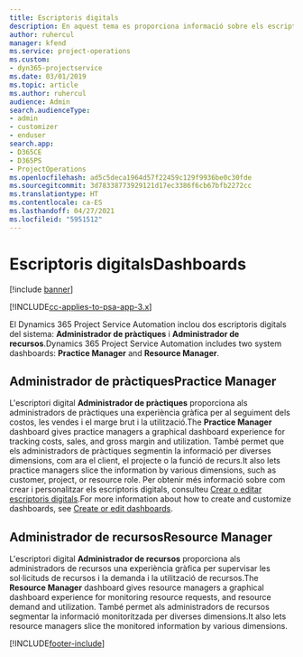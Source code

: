 ```yaml
---
title: Escriptoris digitals
description: En aquest tema es proporciona informació sobre els escriptoris digitals d'informes inclosos al Dynamics 365 Project Service Automation.
author: ruhercul
manager: kfend
ms.service: project-operations
ms.custom:
- dyn365-projectservice
ms.date: 03/01/2019
ms.topic: article
ms.author: ruhercul
audience: Admin
search.audienceType:
- admin
- customizer
- enduser
search.app:
- D365CE
- D365PS
- ProjectOperations
ms.openlocfilehash: ad5c5deca1964d57f22459c129f9936be0c30fde
ms.sourcegitcommit: 3d78338773929121d17ec3386f6cb67bfb2272cc
ms.translationtype: HT
ms.contentlocale: ca-ES
ms.lasthandoff: 04/27/2021
ms.locfileid: "5951512"
---
```

# <a name="dashboards"></a><span data-ttu-id="2e0ff-103">Escriptoris digitals</span><span class="sxs-lookup"><span data-stu-id="2e0ff-103">Dashboards</span></span>

[!include [banner](../includes/psa-now-project-operations.md)]

[!INCLUDE[cc-applies-to-psa-app-3.x](../includes/cc-applies-to-psa-app-3x.md)]

<span data-ttu-id="2e0ff-104">El Dynamics 365 Project Service Automation inclou dos escriptoris digitals del sistema: **Administrador de pràctiques** i **Administrador de recursos**.</span><span class="sxs-lookup"><span data-stu-id="2e0ff-104">Dynamics 365 Project Service Automation includes two system dashboards: **Practice Manager** and **Resource Manager**.</span></span>

## <a name="practice-manager"></a><span data-ttu-id="2e0ff-105">Administrador de pràctiques</span><span class="sxs-lookup"><span data-stu-id="2e0ff-105">Practice Manager</span></span> 

<span data-ttu-id="2e0ff-106">L'escriptori digital **Administrador de pràctiques** proporciona als administradors de pràctiques una experiència gràfica per al seguiment dels costos, les vendes i el marge brut i la utilització.</span><span class="sxs-lookup"><span data-stu-id="2e0ff-106">The **Practice Manager** dashboard gives practice managers a graphical dashboard experience for tracking costs, sales, and gross margin and utilization.</span></span> <span data-ttu-id="2e0ff-107">També permet que els administradors de pràctiques segmentin la informació per diverses dimensions, com ara el client, el projecte o la funció de recurs.</span><span class="sxs-lookup"><span data-stu-id="2e0ff-107">It also lets practice managers slice the information by various dimensions, such as customer, project, or resource role.</span></span> <span data-ttu-id="2e0ff-108">Per obtenir més informació sobre com crear i personalitzar els escriptoris digitals, consulteu [Crear o editar escriptoris digitals](/dynamics365/customerengagement/on-premises/customize/create-edit-dashboards).</span><span class="sxs-lookup"><span data-stu-id="2e0ff-108">For more information about how to create and customize dashboards, see [Create or edit dashboards](/dynamics365/customerengagement/on-premises/customize/create-edit-dashboards).</span></span>

## <a name="resource-manager"></a><span data-ttu-id="2e0ff-109">Administrador de recursos</span><span class="sxs-lookup"><span data-stu-id="2e0ff-109">Resource Manager</span></span> 

<span data-ttu-id="2e0ff-110">L'escriptori digital **Administrador de recursos** proporciona als administradors de recursos una experiència gràfica per supervisar les sol·licituds de recursos i la demanda i la utilització de recursos.</span><span class="sxs-lookup"><span data-stu-id="2e0ff-110">The **Resource Manager** dashboard gives resource managers a graphical dashboard experience for monitoring resource requests, and resource demand and utilization.</span></span> <span data-ttu-id="2e0ff-111">També permet als administradors de recursos segmentar la informació monitoritzada per diverses dimensions.</span><span class="sxs-lookup"><span data-stu-id="2e0ff-111">It also lets resource managers slice the monitored information by various dimensions.</span></span>


[!INCLUDE[footer-include](../includes/footer-banner.md)]